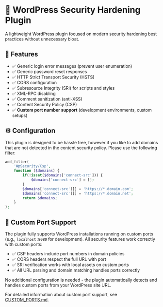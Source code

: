 # 🔐 WordPress Security Hardening Plugin

A lightweight WordPress plugin focused on modern security hardening best practices without unnecessary bloat.

## 🚀 Features

- ✅ Generic login error messages (prevent user enumeration)
- ✅ Generic password reset responses
- ✅ HTTP Strict Transport Security (HSTS)
- ✅ CORS configuration
- ✅ Subresource Integrity (SRI) for scripts and styles
- ✅ XML-RPC disabling
- ✅ Comment sanitization (anti-XSS)
- ✅ Content Security Policy (CSP)
- ✅ **Custom port number support** (development environments, custom setups)

## ⚙️ Configuration

This plugin is designed to be hassle free, however if you like to add domains that are not detected in the content security policy. Please use the following filter: 

```php
add_filter(
    'WpSecurity/Csp',
    function ($domains) {
        if(!isset($domains['connect-src'])) {
            $domains['connect-src'] = [];
        }
        $domains['connect-src'][] = 'https://*.domain.com';
        $domains['connect-src'][] = 'https://*.domain.net';
        return $domains;
    }
);
```

## 🔧 Custom Port Support

The plugin fully supports WordPress installations running on custom ports (e.g., `localhost:8080` for development). All security features work correctly with custom ports:

- ✅ CSP headers include port numbers in domain policies
- ✅ CORS headers respect the full URL with port
- ✅ SRI verification works with local assets on custom ports
- ✅ All URL parsing and domain matching handles ports correctly

No additional configuration is needed - the plugin automatically detects and handles custom ports from your WordPress site URL.

For detailed information about custom port support, see [CUSTOM_PORTS.md](CUSTOM_PORTS.md).